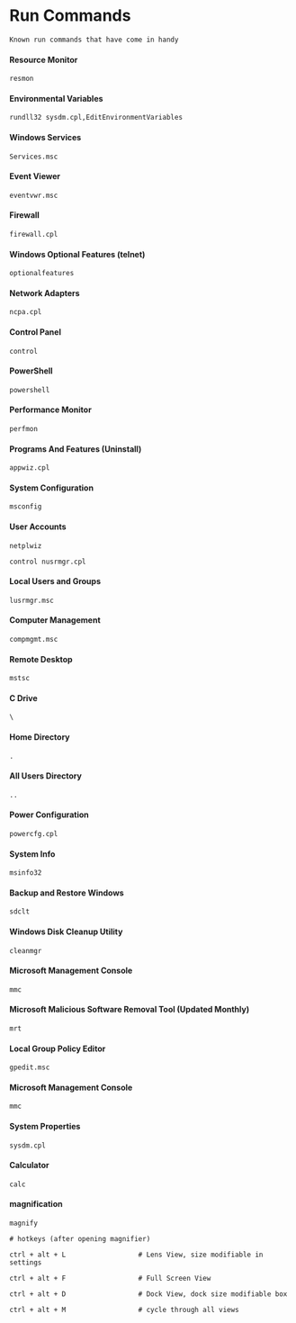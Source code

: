 # Run Commands

    Known run commands that have come in handy
    
#### Resource Monitor

    resmon
    
#### Environmental Variables

    rundll32 sysdm.cpl,EditEnvironmentVariables
    
#### Windows Services

    Services.msc
    
#### Event Viewer

    eventvwr.msc
    
#### Firewall

    firewall.cpl
    
#### Windows Optional Features (telnet)

    optionalfeatures
    
#### Network Adapters

    ncpa.cpl
    
#### Control Panel

    control
    
#### PowerShell

    powershell 
    
#### Performance Monitor

    perfmon
    
#### Programs And Features (Uninstall)

    appwiz.cpl
    
#### System Configuration
    
    msconfig
    
#### User Accounts

    netplwiz

    control nusrmgr.cpl

#### Local Users and Groups

    lusrmgr.msc
    
#### Computer Management

    compmgmt.msc
    
#### Remote Desktop

    mstsc
    
#### C Drive

    \
    
#### Home Directory

    .
    
#### All Users Directory

    ..
    
#### Power Configuration

    powercfg.cpl
    
#### System Info

    msinfo32
    
#### Backup and Restore Windows
    
    sdclt
    
#### Windows Disk Cleanup Utility

    cleanmgr
    
#### Microsoft Management Console

    mmc
    
#### Microsoft Malicious Software Removal Tool (Updated Monthly)

    mrt
    
#### Local Group Policy Editor

    gpedit.msc
    
#### Microsoft Management Console

    mmc
    
#### System Properties

    sysdm.cpl

#### Calculator

    calc
    
#### magnification

    magnify
    
    # hotkeys (after opening magnifier)
    
    ctrl + alt + L                  # Lens View, size modifiable in settings
    
    ctrl + alt + F                  # Full Screen View
    
    ctrl + alt + D                  # Dock View, dock size modifiable box
    
    ctrl + alt + M                  # cycle through all views
    

    